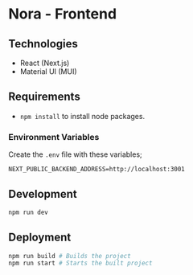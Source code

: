 # Nora - Frontend

## Technologies

- React (Next.js)
- Material UI (MUI)

## Requirements

- `npm install` to install node packages.

### Environment Variables

Create the `.env` file with these variables;

```text
NEXT_PUBLIC_BACKEND_ADDRESS=http://localhost:3001
```

## Development

```bash
npm run dev
```

## Deployment

```bash
npm run build # Builds the project
npm run start # Starts the built project
```
